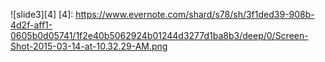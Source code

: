 ![slide3][4]
[4]: https://www.evernote.com/shard/s78/sh/3f1ded39-908b-4d2f-aff1-0605b0d05741/1f2e40b5062924b01244d3277d1ba8b3/deep/0/Screen-Shot-2015-03-14-at-10.32.29-AM.png